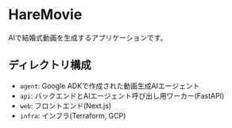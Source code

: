 # HareMovie

AIで結婚式動画を生成するアプリケーションです。

## ディレクトリ構成

- `agent`: Google ADKで作成された動画生成AIエージェント
- `api`: バックエンドとAIエージェント呼び出し用ワーカー(FastAPI)
- `web`: フロントエンド(Next.js)
- `infra`: インフラ(Terraform, GCP)
